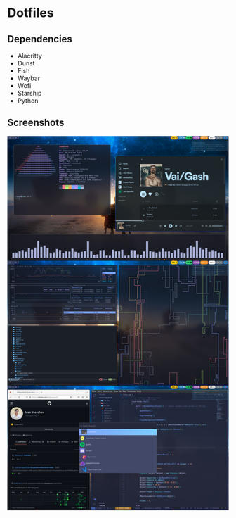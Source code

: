 # <h1> Dotfiles </h1>
## Dependencies
* Alacritty
* Dunst
* Fish
* Waybar
* Wofi
* Starship
* Python
## <h2> Screenshots </h2>
![image of a really nice desktop](./screenshots/screenshot-full.png)
